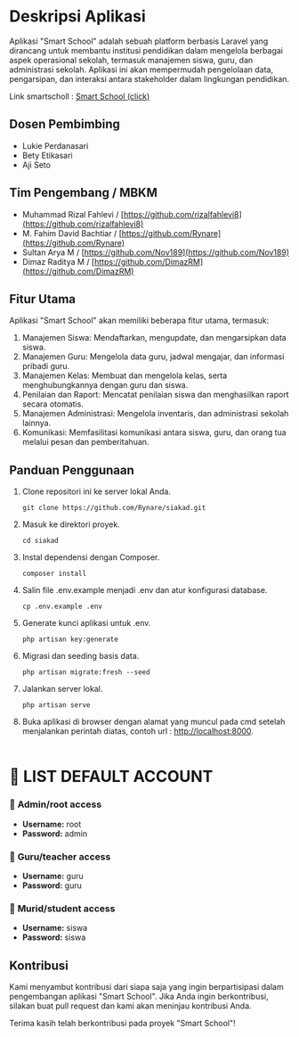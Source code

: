# Deskripsi Aplikasi

Aplikasi "Smart School" adalah sebuah platform berbasis Laravel yang dirancang untuk membantu institusi pendidikan dalam mengelola berbagai aspek operasional sekolah, termasuk manajemen siswa, guru, dan administrasi sekolah. Aplikasi ini akan mempermudah pengelolaan data, pengarsipan, dan interaksi antara stakeholder dalam lingkungan pendidikan.

Link smartscholl : [Smart School (click)](https://e-digitaledu.id/)

## Dosen Pembimbing

- Lukie Perdanasari
- Bety Etikasari
- Aji Seto

## Tim Pengembang / MBKM

- Muhammad Rizal Fahlevi / [https://github.com/rizalfahlevi8](https://github.com/rizalfahlevi8)
- M. Fahim David Bachtiar / [https://github.com/Rynare](https://github.com/Rynare)
- Sultan Arya M / [https://github.com/Nov189](https://github.com/Nov189)
- Dimaz Raditya M / [https://github.com/DimazRM](https://github.com/DimazRM)

## Fitur Utama

Aplikasi "Smart School" akan memiliki beberapa fitur utama, termasuk:

1. Manajemen Siswa: Mendaftarkan, mengupdate, dan mengarsipkan data siswa.
2. Manajemen Guru: Mengelola data guru, jadwal mengajar, dan informasi pribadi guru.
3. Manajemen Kelas: Membuat dan mengelola kelas, serta menghubungkannya dengan guru dan siswa.
4. Penilaian dan Raport: Mencatat penilaian siswa dan menghasilkan raport secara otomatis.
5. Manajemen Administrasi: Mengelola inventaris, dan administrasi sekolah lainnya.
6. Komunikasi: Memfasilitasi komunikasi antara siswa, guru, dan orang tua melalui pesan dan pemberitahuan.

## Panduan Penggunaan

1. Clone repositori ini ke server lokal Anda.
    ```
    git clone https://github.com/Rynare/siakad.git
    ```
2. Masuk ke direktori proyek.
    ```
    cd siakad
    ```
3. Instal dependensi dengan Composer.
    ```
    composer install
    ```
4. Salin file .env.example menjadi .env dan atur konfigurasi database.
    ```
    cp .env.example .env
    ```
5. Generate kunci aplikasi untuk .env.
    ```
    php artisan key:generate
    ```
6. Migrasi dan seeding basis data.
    ```
    php artisan migrate:fresh --seed
    ```
7. Jalankan server lokal.
    ```
    php artisan serve
    ```
8. Buka aplikasi di browser dengan alamat yang muncul pada cmd setelah menjalankan perintah diatas, contoh url : [http://localhost:8000](http://localhost:8000).
<br><br>
# 🚀 LIST DEFAULT ACCOUNT

### 📌 **Admin/root access**
- **Username:** root
- **Password:** admin

### 📌 **Guru/teacher access**
- **Username:** guru
- **Password:** guru

### 📌 **Murid/student access**
- **Username:** siswa
- **Password:** siswa

## Kontribusi

Kami menyambut kontribusi dari siapa saja yang ingin berpartisipasi dalam pengembangan aplikasi "Smart School". Jika Anda ingin berkontribusi, silakan buat pull request dan kami akan meninjau kontribusi Anda.

Terima kasih telah berkontribusi pada proyek "Smart School"!
